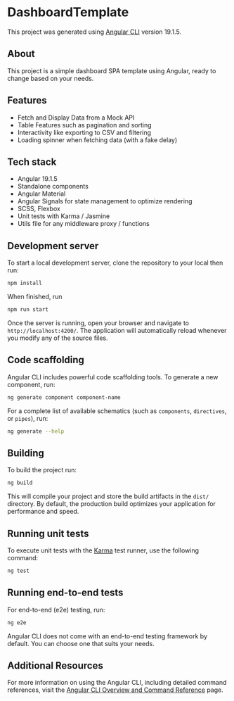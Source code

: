 # DashboardTemplate

This project was generated using [Angular CLI](https://github.com/angular/angular-cli) version 19.1.5.

## About

This project is a simple dashboard SPA template using Angular, ready to change based on your needs.

## Features

- Fetch and Display Data from a Mock API
- Table Features such as pagination and sorting
- Interactivity like exporting to CSV and filtering
- Loading spinner when fetching data (with a fake delay)
  
## Tech stack

- Angular 19.1.5
- Standalone components
- Angular Material
- Angular Signals for state management to optimize rendering
- SCSS, Flexbox
- Unit tests with Karma / Jasmine
- Utils file for any middleware proxy / functions

## Development server

To start a local development server, clone the repository to your local then run:

```bash
npm install
```
When finished, run 

```bash
npm run start
```

Once the server is running, open your browser and navigate to `http://localhost:4200/`. The application will automatically reload whenever you modify any of the source files.

## Code scaffolding

Angular CLI includes powerful code scaffolding tools. To generate a new component, run:

```bash
ng generate component component-name
```

For a complete list of available schematics (such as `components`, `directives`, or `pipes`), run:

```bash
ng generate --help
```

## Building

To build the project run:

```bash
ng build
```

This will compile your project and store the build artifacts in the `dist/` directory. By default, the production build optimizes your application for performance and speed.

## Running unit tests

To execute unit tests with the [Karma](https://karma-runner.github.io) test runner, use the following command:

```bash
ng test
```

## Running end-to-end tests

For end-to-end (e2e) testing, run:

```bash
ng e2e
```

Angular CLI does not come with an end-to-end testing framework by default. You can choose one that suits your needs.

## Additional Resources

For more information on using the Angular CLI, including detailed command references, visit the [Angular CLI Overview and Command Reference](https://angular.dev/tools/cli) page.
